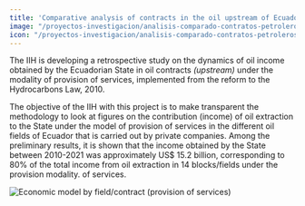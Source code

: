 ```yaml
---
title: 'Comparative analysis of contracts in the oil upstream of Ecuador for public policy purposes'
image: "/proyectos-investigacion/analisis-comparado-contratos-petroleros.jpg"
icon: "/proyectos-investigacion/analisis-comparado-contratos-petroleros.svg"
---
```


The IIH is developing a retrospective study on the dynamics of oil income obtained by the Ecuadorian State in oil contracts *(upstream)* under the modality of provision of services, implemented from the reform to the Hydrocarbons Law, 2010.


The objective of the IIH with this project is to make transparent the methodology to look at figures on the contribution (income) of oil extraction to the State under the model of provision of services in the different oil fields of Ecuador that is carried out by private companies. Among the preliminary results, it is shown that the income obtained by the State between 2010-2021 was approximately US$ 15.2 billion, corresponding to 80% of the total income from oil extraction in 14 blocks/fields under the provision modality. of services.

![Economic model by field/contract (provision of services)](/proyectos-investigacion/analisis-comparado-contratos-petroleros-modelo-economico.png)